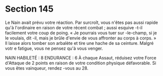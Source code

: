 # Section 145

Le Nain avait prévu votre réaction. Par surcroît, vous n'êtes pas aussi rapide qu'à
l'ordinaire en raison de votre récent combat  ; aussi esquive -t-il facilement votre coup de
poing. «  Je pourrais vous tuer sur -le-champ, si je le voulais, dit -il, mais je brûle d'envie
de vous affronter au corps à corps.  » Il laisse alors tomber son arbalète et tire une hache
de sa ceinture. Malgré votr e fatigue, vous ne pensez qu'à vous venger.

NAIN
HABILETÉ  : 8 ENDURANCE  : 6
À chaque Assaut, réduisez votre Force d'Attaque de 2 points en raison de votre condition
physique défavorable. Si vous êtes vainqueur, rendez -vous au 28.
